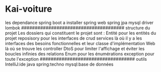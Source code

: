 # Kai-voiture
les dependance spring boot a installer
spring web
spring jpa
mysql driver
lombok
######################################
structure du projet 
Les dossiers qui constituent le projet sont :
Entité pour les entités du projet
reposisory pour les interfaces de crud
services là où il y a les interfaces des besoins fonctionnelles et leur classe d'implémentation
Web là où se trouve les controller 
DtoS pour limiter l'affichage et éviter les boucles infinies des relations 
Enum pour les énumérations
exception pour toute l'exception 
###################################
outils 
IntelliJ:ide
java spring:techno
mysql:base de données

